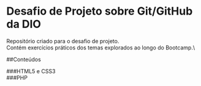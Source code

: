 # Desafio de Projeto sobre Git/GitHub da DIO
Repositório criado para o desafio de projeto.\
Contém exercícios práticos dos temas explorados ao longo do Bootcamp.\

##Conteúdos

###HTML5 e CSS3\
###PHP
